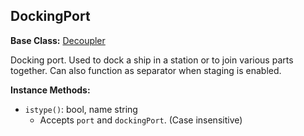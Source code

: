 ## DockingPort

**Base Class:** [Decoupler](Decoupler.md)

Docking port. Used to dock a ship in a station or to join various parts together.
Can also function as separator when staging is enabled.


**Instance Methods:**
- `istype()`: bool, name string
  - Accepts `port` and `dockingPort`. (Case insensitive)
